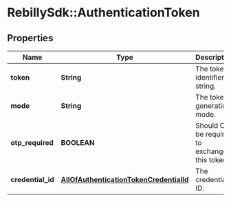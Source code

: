# RebillySdk::AuthenticationToken

## Properties
Name | Type | Description | Notes
------------ | ------------- | ------------- | -------------
**token** | **String** | The token identifier string. | [optional] 
**mode** | **String** | The token&#x27;s generation mode. | [optional] [default to &#x27;password&#x27;]
**otp_required** | **BOOLEAN** | Should OTP be required to exchange this token. | [optional] 
**credential_id** | [**AllOfAuthenticationTokenCredentialId**](AllOfAuthenticationTokenCredentialId.md) | The credential&#x27;s ID. | [optional] 

